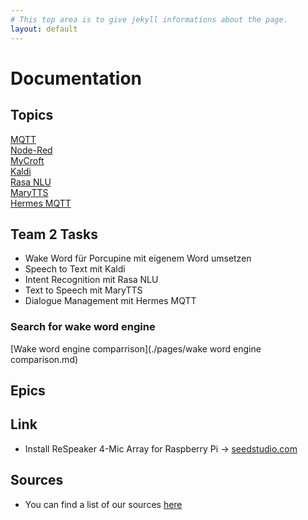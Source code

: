 ```yaml
---
# This top area is to give jekyll informations about the page.
layout: default
---
```

# Documentation

## Topics
[MQTT](./pages/mqtt.md)     
[Node-Red](./pages/node-red.md)     
[MyCroft](./pages/mycroft.md)   
[Kaldi](./pages/kaldi.md)   
[Rasa NLU](pages/rasanlu.md)  
[MaryTTS](./pages/marytts.md)   
[Hermes MQTT](./pages/hermesmqtt.md)

## Team 2 Tasks
- Wake Word für Porcupine mit eigenem Word umsetzen
- Speech to Text mit Kaldi
- Intent Recognition mit Rasa NLU
- Text to Speech mit MaryTTS
- Dialogue Management mit Hermes MQTT

### Search for wake word engine

[Wake word engine comparrison](./pages/wake word engine comparison.md)

## Epics

## Link
- Install ReSpeaker 4-Mic Array for Raspberry Pi -> [seedstudio.com](https://wiki.seeedstudio.com/ReSpeaker_4_Mic_Array_for_Raspberry_Pi/)

## Sources
- You can find a list of our sources [here](./pages/source-links.md)

